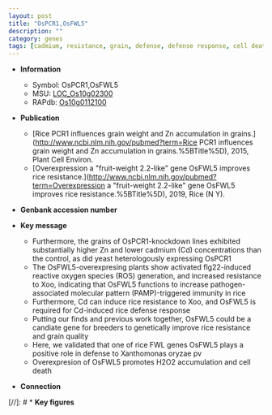 ```yaml
---
layout: post
title: "OsPCR1,OsFWL5"
description: ""
category: genes
tags: [cadmium, resistance, grain, defense, defense response, cell death, immunity, quality, reactive oxygen species, grain quality]
---
```


* **Information**  
    + Symbol: OsPCR1,OsFWL5  
    + MSU: [LOC_Os10g02300](http://rice.uga.edu/cgi-bin/ORF_infopage.cgi?orf=LOC_Os10g02300)  
    + RAPdb: [Os10g0112100](http://rapdb.dna.affrc.go.jp/viewer/gbrowse_details/irgsp1?name=Os10g0112100)  

* **Publication**  
    + [Rice PCR1 influences grain weight and Zn accumulation in grains.](http://www.ncbi.nlm.nih.gov/pubmed?term=Rice PCR1 influences grain weight and Zn accumulation in grains.%5BTitle%5D), 2015, Plant Cell Environ.
    + [Overexpression a &quot;fruit-weight 2.2-like&quot; gene OsFWL5 improves rice resistance.](http://www.ncbi.nlm.nih.gov/pubmed?term=Overexpression a &quot;fruit-weight 2.2-like&quot; gene OsFWL5 improves rice resistance.%5BTitle%5D), 2019, Rice (N Y).

* **Genbank accession number**  

* **Key message**  
    + Furthermore, the grains of OsPCR1-knockdown lines exhibited substantially higher Zn and lower cadmium (Cd) concentrations than the control, as did yeast heterologously expressing OsPCR1
    + The OsFWL5-overexpresing plants show activated flg22-induced reactive oxygen species (ROS) generation, and increased resistance to Xoo, indicating that OsFWL5 functions to increase pathogen-associated molecular pattern (PAMP)-triggered immunity in rice
    + Furthermore, Cd can induce rice resistance to Xoo, and OsFWL5 is required for Cd-induced rice defense response
    + Putting our finds and previous work together, OsFWL5 could be a candiate gene for breeders to genetically improve rice resistance and grain quality
    + Here, we validated that one of rice FWL genes OsFWL5 plays a positive role in defense to Xanthomonas oryzae pv
    + Overexpresion of OsFWL5 promotes H2O2 accumulation and cell death

* **Connection**  

[//]: # * **Key figures**  


